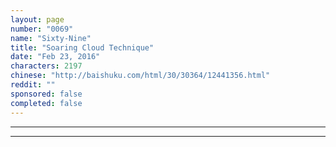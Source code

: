 ```yaml
---
layout: page
number: "0069"
name: "Sixty-Nine"
title: "Soaring Cloud Technique"
date: "Feb 23, 2016"
characters: 2197
chinese: "http://baishuku.com/html/30/30364/12441356.html"
reddit: ""
sponsored: false
completed: false
---
```




- - -
- - -
